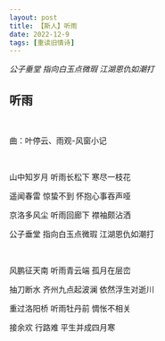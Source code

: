 ```yaml
---
layout: post
title: 【斯人】听雨
date: 2022-12-9
tags: [重读旧情诗]
---
```


*公子垂堂 指向白玉点微瑕 江湖恩仇如潮打*

## 听雨

<br>

曲：叶停云、雨观-风窗小记

<br>

山中知岁月 听雨长松下 寒尽一枝花

遥闻春雷 惊蛰不到 怀抱心事吞声哑

京洛多风尘 听雨回廊下 襟袖颇沾洒

公子垂堂 指向白玉点微瑕 江湖恩仇如潮打

<br>

风鹏征天南 听雨青云端 孤月在层峦

抽刀断水 齐州九点起波澜 依然浮生对逝川

重过洛阳桥 听雨牡丹前 惆怅不相关

接余欢 行路难 平生并成四月寒

<br>
<br>